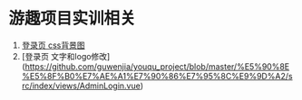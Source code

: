 # 游趣项目实训相关
1. [登录页 css背景图](https://github.com/guwenjia/youqu_project/blob/master/%E5%90%8E%E5%8F%B0%E7%AE%A1%E7%90%86%E7%95%8C%E9%9D%A2/src/index/assets/css/_adminLogin.scss)
2. [登录页 文字和logo修改]
(https://github.com/guwenjia/youqu_project/blob/master/%E5%90%8E%E5%8F%B0%E7%AE%A1%E7%90%86%E7%95%8C%E9%9D%A2/src/index/views/AdminLogin.vue)
